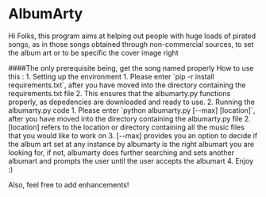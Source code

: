 # AlbumArty

<p>Hi Folks, this program aims at helping out people with huge loads of pirated songs, as in those songs obtained through non-commercial sources, to set the album art or to be specific the cover image right</p>
####The only prerequisite being, get the song named properly
How to use this :
  1. Setting up the environment
    1. Please enter `pip -r install requirements.txt`, after you have moved into the directory containing the requirements.txt file
    2. This ensures that the albumarty.py functions properly, as depedencies are downloaded and ready to use.
  2. Running the albumarty.py code
    1. Please enter `python albumarty.py [--max] [location]`, after you have moved into the directory containing the albumarty.py file
    2. [location] refers to the location or directory containing all the music files that you would like to work on
    3. [--max] provides you an option to decide if the album art set at any instance by albumarty is the right albumart you are looking for, if not, albumarty does further searching and sets another albumart and prompts the user until the user accepts the albumart
    4. Enjoy :)
    
Also, feel free to add enhancements!
